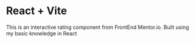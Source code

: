 # React + Vite


This is an interactive rating component from FrontEnd Mentor.io. Built using my basic knowledge in React